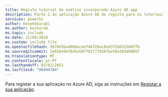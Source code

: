 ```yaml
---
title: Registo tutorial de análise incorporado Azure AD app
description: Parte 2 da aplicação AZure AD de registo para os tutoriais de análise incorporados.
services: powerbi
author: KesemSharabi
ms.author: kesharab
ms.topic: include
ms.date: 12/09/2020
ms.custom: include file
ms.openlocfilehash: 5878d3ba4060acee746720ac8ed3f2b8315b8ff0
ms.sourcegitcommit: 2e81649476d5cb97701f779267be59e393460097
ms.translationtype: MT
ms.contentlocale: pt-PT
ms.lasthandoff: 02/02/2021
ms.locfileid: "99494784"
---
```

Para registar a sua aplicação no Azure AD, siga as instruções em [Registar a sua aplicação](../developer/embedded/register-app.md).